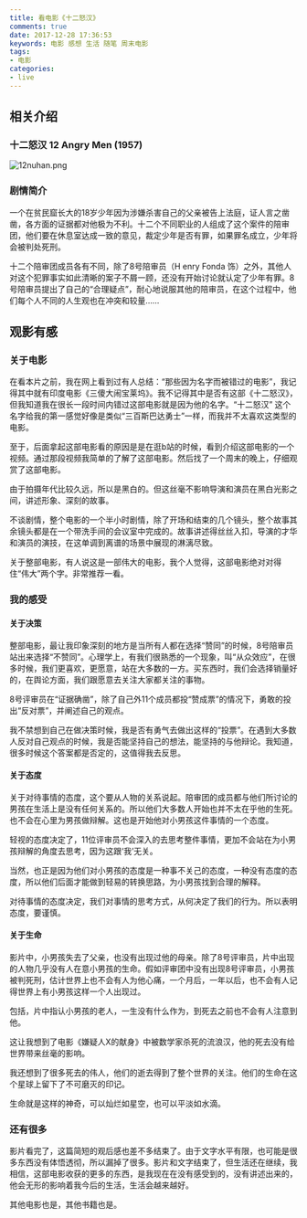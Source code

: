 ```yaml
---
title: 看电影《十二怒汉》
comments: true
date: 2017-12-28 17:36:53
keywords: 电影 感想 生活 随笔 周末电影
tags:
- 电影
categories:
- live
---
```



## 相关介绍
### 十二怒汉 12 Angry Men (1957)
![12nuhan.png](https://i.loli.net/2017/12/28/5a44c091705d6.png)
### 剧情简介  
一个在贫民窟长大的18岁少年因为涉嫌杀害自己的父亲被告上法庭，证人言之凿凿，各方面的证据都对他极为不利。十二个不同职业的人组成了这个案件的陪审团，他们要在休息室达成一致的意见，裁定少年是否有罪，如果罪名成立，少年将会被判处死刑。  
   
十二个陪审团成员各有不同，除了8号陪审员（H enry Fonda 饰）之外，其他人对这个犯罪事实如此清晰的案子不屑一顾，还没有开始讨论就认定了少年有罪。8号陪审员提出了自己的“合理疑点”，耐心地说服其他的陪审员，在这个过程中，他们每个人不同的人生观也在冲突和较量……  
<!--more--> 
## 观影有感

### 关于电影  
在看本片之前，我在网上看到过有人总结：“那些因为名字而被错过的电影”，我记得其中就有印度电影《三傻大闹宝莱坞》。我不记得其中是否有这部《十二怒汉》，但我知道我在很长一段时间内错过这部电影就是因为他的名字。“十二怒汉” 这个名字给我的第一感觉好像是类似“三百斯巴达勇士”一样，而我并不太喜欢这类型的电影。 



至于，后面拿起这部电影看的原因是是在逛b站的时候，看到介绍这部电影的一个视频。通过那段视频我简单的了解了这部电影。然后找了一个周末的晚上，仔细观赏了这部电影。  

由于拍摄年代比较久远，所以是黑白的。但这丝毫不影响导演和演员在黑白光影之间，讲述形象、深刻的故事。  

不谈剧情，整个电影的一个半小时剧情，除了开场和结束的几个镜头，整个故事其余镜头都是在一个带洗手间的会议室中完成的。故事讲述得丝丝入扣，导演的才华和演员的演技，在这单调到离谱的场景中展现的淋漓尽致。  

关于整部电影，有人说这是一部伟大的电影，我个人觉得，这部电影绝对对得住“伟大”两个字。非常推荐一看。  


### 我的感受

#### 关于决策
整部电影，最让我印象深刻的地方是当所有人都在选择“赞同”的时候，8号陪审员站出来选择“不赞同”。心理学上，有我们很熟悉的一个现象，叫“从众效应”，在很多时候，我们更喜欢，更愿意，站在大多数的一方。买东西时，我们会选择销量好的，在舆论方面，我们跟愿意去关注大家都关注的事物。

8号评审员在“证据确凿”，除了自己外11个成员都投“赞成票”的情况下，勇敢的投出“反对票”，并阐述自己的观点。

我不禁想到自己在做决策时候，我是否有勇气去做出这样的“投票”。在遇到大多数人反对自己观点的时候，我是否能坚持自己的想法，能坚持的与他辩论。我知道，很多时候这个答案都是否定的，这值得我去反思。

#### 关于态度
关于对待事情的态度，这个要从人物的关系说起。陪审团的成员都与他们所讨论的男孩在生活上是没有任何关系的。所以他们大多数人开始也并不太在乎他的生死。也不会在心里为男孩做辩解。这也是开始他对小男孩这件事情的一个态度。

轻视的态度决定了，11位评审员不会深入的去思考整件事情，更加不会站在为小男孩辩解的角度去思考，因为这跟‘我’无关。

当然，也正是因为他们对小男孩的态度是一种事不关己的态度，一种没有态度的态度，所以他们后面才能做到轻易的转换思路，为小男孩找到合理的解释。

对待事情的态度决定，我们对事情的思考方式，从何决定了我们的行为。所以表明态度，要谨慎。

#### 关于生命
影片中，小男孩失去了父亲，也没有出现过他的母亲。除了8号评审员，片中出现的人物几乎没有人在意小男孩的生命。假如评审团中没有出现8号评审员，小男孩被判死刑，估计世界上也不会有人为他心痛，一个月后，一年以后，也不会有人记得世界上有小男孩这样一个人出现过。

包括，片中指认小男孩的老人，一生没有什么作为，到死去之前也不会有人注意到他。

这让我想到了电影《嫌疑人X的献身》中被数学家杀死的流浪汉，他的死去没有给世界带来丝毫的影响。

我还想到了很多死去的伟人，他们的逝去得到了整个世界的关注。他们的生命在这个星球上留下了不可磨灭的印记。

生命就是这样的神奇，可以灿烂如星空，也可以平淡如水滴。

### 还有很多
影片看完了，这篇简短的观后感也差不多结束了。由于文字水平有限，也可能是很多东西没有体悟透彻，所以漏掉了很多。影片和文字结束了，但生活还在继续，我相信，这部电影收获的更多的东西，是我现在在没有感受到的，没有讲述出来的，他会无形的影响着我今后的生活，生活会越来越好。

其他电影也是，其他书籍也是。